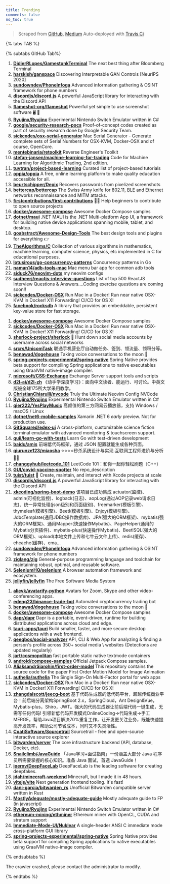 ```yaml
---
title: Trending
comments: false
no_toc: true
---
```


> Scraped from [GitHub](https://github.com/trending), [Medium](https://medium.com/topic/popular)
Auto-deployed with [Travis Ci](https://travis-ci.org/)

{% tabs TAB %}
<!-- tab GitHub -->
{% subtabs GitHub Tab%}
<!-- tab Daily -->
1. [**DidierRLopes/GamestonkTerminal**](https://github.com/DidierRLopes/GamestonkTerminal)
The next best thing after Bloomberg Terminal
2. [**harskish/ganspace**](https://github.com/harskish/ganspace)
Discovering Interpretable GAN Controls [NeurIPS 2020]
3. [**sundowndev/PhoneInfoga**](https://github.com/sundowndev/PhoneInfoga)
Advanced information gathering & OSINT framework for phone numbers
4. [**discordjs/discord.js**](https://github.com/discordjs/discord.js)
A powerful JavaScript library for interacting with the Discord API
5. [**flameshot-org/flameshot**](https://github.com/flameshot-org/flameshot)
Powerful yet simple to use screenshot software 🖥️ 📸
6. [**Ryujinx/Ryujinx**](https://github.com/Ryujinx/Ryujinx)
Experimental Nintendo Switch Emulator written in C#
7. [**google/security-research-pocs**](https://github.com/google/security-research-pocs)
Proof-of-concept codes created as part of security research done by Google Security Team.
8. [**sickcodes/osx-serial-generator**](https://github.com/sickcodes/osx-serial-generator)
Mac Serial Generator - Generate complete sets of Serial Numbers for OSX-KVM, Docker-OSX and of course, OpenCore.
9. [**mentebinaria/retoolkit**](https://github.com/mentebinaria/retoolkit)
Reverse Engineer's Toolkit
10. [**stefan-jansen/machine-learning-for-trading**](https://github.com/stefan-jansen/machine-learning-for-trading)
Code for Machine Learning for Algorithmic Trading, 2nd edition.
11. [**tuvtran/project-based-learning**](https://github.com/tuvtran/project-based-learning)
Curated list of project-based tutorials
12. [**oppia/oppia**](https://github.com/oppia/oppia)
A free, online learning platform to make quality education accessible for all.
13. [**beurtschipper/Depix**](https://github.com/beurtschipper/Depix)
Recovers passwords from pixelized screenshots
14. [**bettercap/bettercap**](https://github.com/bettercap/bettercap)
The Swiss Army knife for 802.11, BLE and Ethernet networks reconnaissance and MITM attacks.
15. [**firstcontributions/first-contributions**](https://github.com/firstcontributions/first-contributions)
🚀✨ Help beginners to contribute to open source projects
16. [**docker/awesome-compose**](https://github.com/docker/awesome-compose)
Awesome Docker Compose samples
17. [**dotnet/maui**](https://github.com/dotnet/maui)
.NET MAUI is the .NET Multi-platform App UI, a framework for building native device applications spanning mobile, tablet, and desktop.
18. [**goabstract/Awesome-Design-Tools**](https://github.com/goabstract/Awesome-Design-Tools)
The best design tools and plugins for everything 👉
19. [**TheAlgorithms/C**](https://github.com/TheAlgorithms/C)
Collection of various algorithms in mathematics, machine learning, computer science, physics, etc implemented in C for educational purposes.
20. [**lotusirous/go-concurrency-patterns**](https://github.com/lotusirous/go-concurrency-patterns)
Concurrency patterns in Go
21. [**naman14/adb-tools-mac**](https://github.com/naman14/adb-tools-mac)
Mac menu bar app for common adb tools
22. [**siduck76/neovim-dots**](https://github.com/siduck76/neovim-dots)
my neovim configs
23. [**sudheerj/reactjs-interview-questions**](https://github.com/sudheerj/reactjs-interview-questions)
List of top 500 ReactJS Interview Questions & Answers....Coding exercise questions are coming soon!!
24. [**sickcodes/Docker-OSX**](https://github.com/sickcodes/Docker-OSX)
Run Mac in a Docker! Run near native OSX-KVM in Docker! X11 Forwarding! CI/CD for OS X!
25. [**facebook/rocksdb**](https://github.com/facebook/rocksdb)
A library that provides an embeddable, persistent key-value store for fast storage.
<!-- endtab -->
<!-- tab Weekly -->
1. [**docker/awesome-compose**](https://github.com/docker/awesome-compose)
Awesome Docker Compose samples
2. [**sickcodes/Docker-OSX**](https://github.com/sickcodes/Docker-OSX)
Run Mac in a Docker! Run near native OSX-KVM in Docker! X11 Forwarding! CI/CD for OS X!
3. [**sherlock-project/sherlock**](https://github.com/sherlock-project/sherlock)
🔎 Hunt down social media accounts by username across social networks
4. [**srcrs/UnicomTask**](https://github.com/srcrs/UnicomTask)
联通手机营业厅自动做任务、签到、领流量、领积分等。
5. [**benawad/dogehouse**](https://github.com/benawad/dogehouse)
Taking voice conversations to the moon 🚀
6. [**spring-projects-experimental/spring-native**](https://github.com/spring-projects-experimental/spring-native)
Spring Native provides beta support for compiling Spring applications to native executables using GraalVM native-image compiler.
7. [**microsoft/CSS-Exchange**](https://github.com/microsoft/CSS-Exchange)
Exchange Server support tools and scripts
8. [**d2l-ai/d2l-zh**](https://github.com/d2l-ai/d2l-zh)
《动手学深度学习》：面向中文读者、能运行、可讨论。中英文版被全球175所大学采用教学。
9. [**ChristianChiarulli/nvcode**](https://github.com/ChristianChiarulli/nvcode)
Truly the Ultimate Neovim Config NVCode
10. [**Ryujinx/Ryujinx**](https://github.com/Ryujinx/Ryujinx)
Experimental Nintendo Switch Emulator written in C#
11. [**qier222/YesPlayMusic**](https://github.com/qier222/YesPlayMusic)
高颜值的第三方网易云播放器，支持 Windows / macOS / Linux
12. [**dotnet/net6-mobile-samples**](https://github.com/dotnet/net6-mobile-samples)
Xamarin .NET 6 *early* preview. Not for production use.
13. [**GitSquared/edex-ui**](https://github.com/GitSquared/edex-ui)
A cross-platform, customizable science fiction terminal emulator with advanced monitoring & touchscreen support.
14. [**quii/learn-go-with-tests**](https://github.com/quii/learn-go-with-tests)
Learn Go with test-driven development
15. [**baidu/amis**](https://github.com/baidu/amis)
前端低代码框架，通过 JSON 配置就能生成各种页面。
16. [**qiurunze123/miaosha**](https://github.com/qiurunze123/miaosha)
⭐⭐⭐⭐秒杀系统设计与实现.互联网工程师进阶与分析🙋🐓
17. [**changgyhub/leetcode_101**](https://github.com/changgyhub/leetcode_101)
LeetCode 101：和你一起你轻松刷题（C++）
18. [**GUI/covid-vaccine-spotter**](https://github.com/GUI/covid-vaccine-spotter)
No repo_description
19. [**tuist/tuist**](https://github.com/tuist/tuist)
🚀 Create, maintain, and interact with Xcode projects at scale
20. [**discordjs/discord.js**](https://github.com/discordjs/discord.js)
A powerful JavaScript library for interacting with the Discord API
21. [**xkcoding/spring-boot-demo**](https://github.com/xkcoding/spring-boot-demo)
该项目已成功集成 actuator(监控)、admin(可视化监控)、logback(日志)、aopLog(通过AOP记录web请求日志)、统一异常处理(json级别和页面级别)、freemarker(模板引擎)、thymeleaf(模板引擎)、Beetl(模板引擎)、Enjoy(模板引擎)、JdbcTemplate(通用JDBC操作数据库)、JPA(强大的ORM框架)、mybatis(强大的ORM框架)、通用Mapper(快速操作Mybatis)、PageHelper(通用的Mybatis分页插件)、mybatis-plus(快速操作Mybatis)、BeetlSQL(强大的ORM框架)、upload(本地文件上传和七牛云文件上传)、redis(缓存)、ehcache(缓存)、ema…
22. [**sundowndev/PhoneInfoga**](https://github.com/sundowndev/PhoneInfoga)
Advanced information gathering & OSINT framework for phone numbers
23. [**ziglang/zig**](https://github.com/ziglang/zig)
General-purpose programming language and toolchain for maintaining robust, optimal, and reusable software.
24. [**SeleniumHQ/selenium**](https://github.com/SeleniumHQ/selenium)
A browser automation framework and ecosystem.
25. [**jellyfin/jellyfin**](https://github.com/jellyfin/jellyfin)
The Free Software Media System
<!-- endtab -->
<!-- tab Monthly -->
1. [**alievk/avatarify-python**](https://github.com/alievk/avatarify-python)
Avatars for Zoom, Skype and other video-conferencing apps.
2. [**edeng23/binance-trade-bot**](https://github.com/edeng23/binance-trade-bot)
Automated cryptocurrency trading bot
3. [**benawad/dogehouse**](https://github.com/benawad/dogehouse)
Taking voice conversations to the moon 🚀
4. [**docker/awesome-compose**](https://github.com/docker/awesome-compose)
Awesome Docker Compose samples
5. [**dapr/dapr**](https://github.com/dapr/dapr)
Dapr is a portable, event-driven, runtime for building distributed applications across cloud and edge.
6. [**tauri-apps/tauri**](https://github.com/tauri-apps/tauri)
Build smaller, faster, and more secure desktop applications with a web frontend.
7. [**qeeqbox/social-analyzer**](https://github.com/qeeqbox/social-analyzer)
API, CLI & Web App for analyzing & finding a person's profile across 350+ social media \ websites (Detections are updated regularly)
8. [**jart/cosmopolitan**](https://github.com/jart/cosmopolitan)
fast portable static native textmode containers
9. [**android/compose-samples**](https://github.com/android/compose-samples)
Official Jetpack Compose samples.
10. [**AliaksandrSiarohin/first-order-model**](https://github.com/AliaksandrSiarohin/first-order-model)
This repository contains the source code for the paper First Order Motion Model for Image Animation
11. [**authelia/authelia**](https://github.com/authelia/authelia)
The Single Sign-On Multi-Factor portal for web apps
12. [**sickcodes/Docker-OSX**](https://github.com/sickcodes/Docker-OSX)
Run Mac in a Docker! Run near native OSX-KVM in Docker! X11 Forwarding! CI/CD for OS X!
13. [**zhangdaiscott/jeecg-boot**](https://github.com/zhangdaiscott/jeecg-boot)
基于代码生成器的低代码平台，超越传统商业平台！前后端分离架构SpringBoot 2.x，SpringCloud，Ant Design&Vue，Mybatis-plus，Shiro，JWT。强大的代码生成器让前后端代码一键生成，无需写任何代码! 引领新低代码开发模式OnlineCoding->代码生成->手工MERGE，帮助Java项目解决70%重复工作，让开发更关注业务，既能快速提高开发效率，帮助公司节省成本，同时又不失灵活性。
14. [**CoatiSoftware/Sourcetrail**](https://github.com/CoatiSoftware/Sourcetrail)
Sourcetrail - free and open-source interactive source explorer
15. [**bitwarden/server**](https://github.com/bitwarden/server)
The core infrastructure backend (API, database, Docker, etc).
16. [**Snailclimb/JavaGuide**](https://github.com/Snailclimb/JavaGuide)
「Java学习+面试指南」一份涵盖大部分 Java 程序员所需要掌握的核心知识。准备 Java 面试，首选 JavaGuide！
17. [**iperov/DeepFaceLab**](https://github.com/iperov/DeepFaceLab)
DeepFaceLab is the leading software for creating deepfakes.
18. [**jdah/minecraft-weekend**](https://github.com/jdah/minecraft-weekend)
Minecraft, but I made it in 48 hours.
19. [**vitejs/vite**](https://github.com/vitejs/vite)
Next generation frontend tooling. It's fast!
20. [**dani-garcia/bitwarden_rs**](https://github.com/dani-garcia/bitwarden_rs)
Unofficial Bitwarden compatible server written in Rust
21. [**MostlyAdequate/mostly-adequate-guide**](https://github.com/MostlyAdequate/mostly-adequate-guide)
Mostly adequate guide to FP (in javascript)
22. [**Ryujinx/Ryujinx**](https://github.com/Ryujinx/Ryujinx)
Experimental Nintendo Switch Emulator written in C#
23. [**ethereum-mining/ethminer**](https://github.com/ethereum-mining/ethminer)
Ethereum miner with OpenCL, CUDA and stratum support
24. [**Immediate-Mode-UI/Nuklear**](https://github.com/Immediate-Mode-UI/Nuklear)
A single-header ANSI C immediate mode cross-platform GUI library
25. [**spring-projects-experimental/spring-native**](https://github.com/spring-projects-experimental/spring-native)
Spring Native provides beta support for compiling Spring applications to native executables using GraalVM native-image compiler.
<!-- endtab -->
{% endsubtabs %}
<!-- endtab -->
<!-- tab Medium -->
The crawler crashed, please contact the administrator to modify.
<!-- endtab -->
{% endtabs %}
